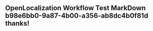 <properties
ms.topic="hero-topic"
ms.test1="hero-topic"
ms.test2="test"/>

## OpenLocalization Workflow Test MarkDown b98e6bb0-9a87-4b00-a356-ab8dc4b0f81d thanks!

